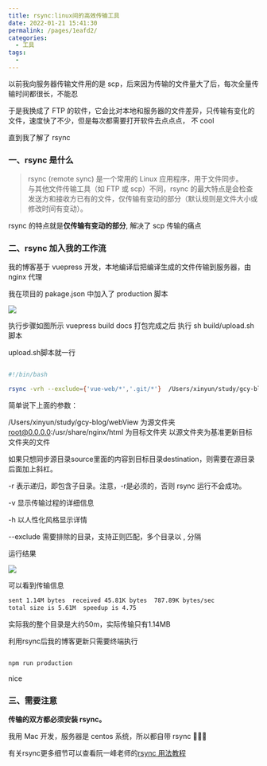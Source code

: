 ```yaml
---
title: rsync:linux间的高效传输工具
date: 2022-01-21 15:41:30
permalink: /pages/1eafd2/
categories:
  - 工具
tags:
  - 
---
```

以前我向服务器传输文件用的是 scp，后来因为传输的文件量大了后，每次全量传输时间都很长，不能忍

于是我换成了 FTP 的软件，它会比对本地和服务器的文件差异，只传输有变化的文件，速度快了不少，但是每次都需要打开软件去点点点， 不 cool

直到我了解了 rsync

### 一、rsync 是什么

> rsync (remote sync) 是一个常用的 Linux 应用程序，用于文件同步。  
> 与其他文件传输工具（如 FTP 或 scp）不同，rsync 的最大特点是会检查发送方和接收方已有的文件，仅传输有变动的部分（默认规则是文件大小或修改时间有变动）。

rsync 的特点就是**仅传输有变动的部分**, 解决了 scp 传输的痛点

### 二、rsync 加入我的工作流

我的博客基于 vuepress 开发，本地编译后把编译生成的文件传输到服务器，由 nginx 代理

我在项目的 pakage.json 中加入了 production 脚本

![](https://gitee.com/gan_chuan_yin/blog-image/raw/master/img/20220121155924.png)

执行步骤如图所示 vuepress build docs 打包完成之后 执行 sh build/upload.sh 脚本

upload.sh脚本就一行  

```sh

#!/bin/bash

rsync -vrh --exclude={'vue-web/*','.git/*'}  /Users/xinyun/study/gcy-blog/webView root@0.0.0.0:/usr/share/nginx/html


```

简单说下上面的参数：

/Users/xinyun/study/gcy-blog/webView 为源文件夹
root@0.0.0.0:/usr/share/nginx/html   为目标文件夹
以源文件夹为基准更新目标文件夹的文件  

如果只想同步源目录source里面的内容到目标目录destination，则需要在源目录后面加上斜杠。


-r 表示递归，即包含子目录。注意，-r是必须的，否则 rsync 运行不会成功。

-v 显示传输过程的详细信息

-h 以人性化风格显示详情  

--exclude 需要排除的目录，支持正则匹配，多个目录以 , 分隔


运行结果

![](https://gitee.com/gan_chuan_yin/blog-image/raw/master/img/20220121161047.png)

可以看到传输信息

```sh
sent 1.14M bytes  received 45.81K bytes  787.89K bytes/sec
total size is 5.61M  speedup is 4.75

```
实际我的整个目录是大约50m，实际传输只有1.14MB  

利用rsync后我的博客更新只需要终端执行  

```sh

npm run production

```

nice

### 三、需要注意

**传输的双方都必须安装 rsync。**

我用 Mac 开发，服务器是 centos 系统，所以都自带 rsync 👏👏👏

有关rsync更多细节可以查看阮一峰老师的[rsync 用法教程](https://www.ruanyifeng.com/blog/2020/08/rsync.html)
